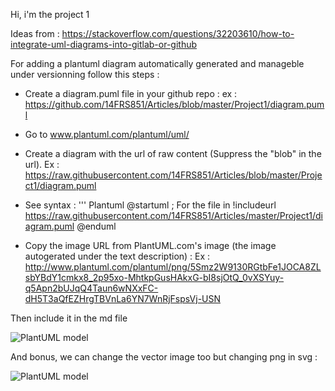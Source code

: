 Hi, i'm the project 1

Ideas from : https://stackoverflow.com/questions/32203610/how-to-integrate-uml-diagrams-into-gitlab-or-github

For adding a plantuml diagram automatically generated and manageble under versionning follow this steps :
  - Create a diagram.puml file in your github repo : ex : https://github.com/14FRS851/Articles/blob/master/Project1/diagram.puml
  - Go to www.plantuml.com/plantuml/uml/
  - Create a diagram with the url of raw content (Suppress the "blob" in the url). Ex : https://raw.githubusercontent.com/14FRS851/Articles/blob/master/Project1/diagram.puml
  - See syntax :
''' Plantuml
@startuml
; For the file in 
!includeurl https://raw.githubusercontent.com/14FRS851/Articles/master/Project1/diagram.puml
@enduml

  - Copy the image URL from PlantUML.com's image (the image autogerated under the text description) : Ex : http://www.plantuml.com/plantuml/png/5Smz2W9130RGtbFe1JOCA8ZLsbYBdY1cmkx8_2p95xo-MhtkpGusHAkxG-bI8sjOtQ_0vXSYuy-q5Apn2bUJqQ4Taun6wNXxFC-dH5T3aQfEZHrgTBVnLa6YN7WnRjFspsVj-USN
  
  Then include it in the md file
  
  ![PlantUML model](http://www.plantuml.com/plantuml/png/5Smz2W9130RGtbFe1JOCA8ZLsbYBdY1cmkx8_2p95xo-MhtkpGusHAkxG-bI8sjOtQ_0vXSYuy-q5Apn2bUJqQ4Taun6wNXxFC-dH5T3aQfEZHrgTBVnLa6YN7WnRjFspsVj-USN)
  
  And bonus, we can change the vector image too but changing png in svg :
  
  ![PlantUML model](http://www.plantuml.com/plantuml/svg/5Smz2W9130RGtbFe1JOCA8ZLsbYBdY1cmkx8_2p95xo-MhtkpGusHAkxG-bI8sjOtQ_0vXSYuy-q5Apn2bUJqQ4Taun6wNXxFC-dH5T3aQfEZHrgTBVnLa6YN7WnRjFspsVj-USN)
